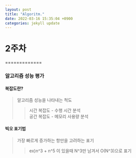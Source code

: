 ```yaml
---
layout: post
title: "Algoritm."
date: 2022-03-16 15:35:04 +0900
categories: jekyll update
---
```


# 2주차

=============

### 알고리즘 성능 평가

#### 복잡도란?

> 알고리즘 성능을 나타내는 척도
>
> > 시간 복잡도 - 수행 시간 분석<br>
> > 공간 복잡도 - 메모리 사용량 분석

#### 빅오 표기법

> 가장 빠르게 증가하는 항만을 고려하는 표기<br>
>
> > ex)n^3 + n^5 이 있을때 N^3만 남겨서 O(N^3)으로 표기

